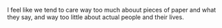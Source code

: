 I feel like we tend to care way too much abouut pieces of paper and what they say, and way too little about actual people and their lives.
